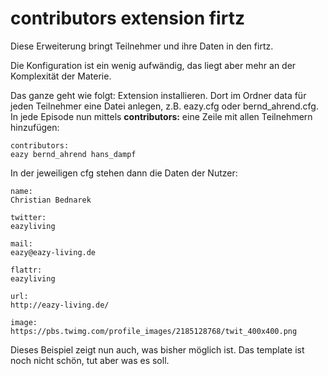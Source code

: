 # contributors extension firtz

Diese Erweiterung bringt Teilnehmer und ihre Daten in den firtz.

Die Konfiguration ist ein wenig aufwändig, das liegt aber mehr an der Komplexität der Materie.

Das ganze geht wie folgt: Extension installieren. Dort im Ordner data für jeden Teilnehmer eine Datei anlegen, z.B. eazy.cfg oder bernd_ahrend.cfg.
In jede Episode nun mittels **contributors:** eine Zeile mit allen Teilnehmern hinzufügen:

```
contributors:
eazy bernd_ahrend hans_dampf
```

In der jeweiligen cfg stehen dann die Daten der Nutzer:

```
name:
Christian Bednarek

twitter:
eazyliving

mail:
eazy@eazy-living.de

flattr:
eazyliving

url:
http://eazy-living.de/

image:
https://pbs.twimg.com/profile_images/2185128768/twit_400x400.png

```

Dieses Beispiel zeigt nun auch, was bisher möglich ist. Das template ist noch nicht schön, tut aber was es soll.
